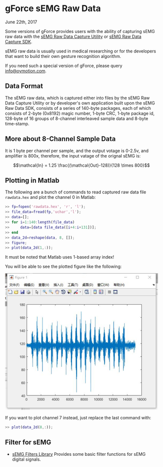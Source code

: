# gForce sEMG Raw Data
June 22th, 2017

Some versions of gForce provides users with the ability of capturing sEMG raw
data with the [sEMG Raw Data Capture Utility](../assets/downloads/RawDataCapture.zip)
or [sEMG Raw Data Capture SDK](../assets/downloads/RawDataCaptureSDK.zip).

sEMG raw data is usually used in medical researching or for the developers
that want to build their own gesture recognition algorithm.

If you need such a special version of gForce, please query info@oymotion.com.


## Data Format
The sEMG raw data, which is captured either into files by the sEMG Raw Data 
Capture Utility or by developer's own application built upon the sEMG Raw Data 
SDK, consists of a series of 140-byte packages, each of which consists of
2-byte (0x8192) magic number, 1-byte CRC, 1-byte package id,  128-byte of 16 
groups of 8-channel interleaved sample data and 8-byte time-stamp.


## More about 8-Channel Sample Data
It is 1 byte per channel per sample, and the output votage is 0-2.5v, and
amplifier is 800x, therefore, the input vatage of the orignal sEMG is:

$$\mathcal{In} = 1.25 \frac{(\mathcal{Out}-128)}{128 \times 800}$$                           

## Plotting in Matlab
The following are a bunch of commands to read captured raw data file 
`rawdata.hex` and plot the channel 0 in Matlab:

```matlab
>> fp=fopen('rawdata.hex', 'r', 'l');
>> file_data=fread(fp,'uchar','l');
>> data=[];
>> for i=1:140:length(file_data) 
>>     data=[data file_data([i+4:i+131])]; 
>> end
>> data_2d=reshape(data, 8, []);
>> figure;
>> plot(data_2d(1,:));
```

It must be noted that Matlab uses 1-based array index!
 
You will be able to see the plotted figure like the following:

  ![RawDataMatlabFigure01](./images/RawDataMatlabFigure01.jpg)

If you want to plot channel 7 instead, just replace the last command with:

```matlab
>> plot(data_2d(8,:));
```

## Filter for sEMG

* [sEMG Filters Library][EMGFilters] Provides some basic filter functions for sEMG digital signals.

[EMGFilters]: https://github.com/oymotion/EMGFilters